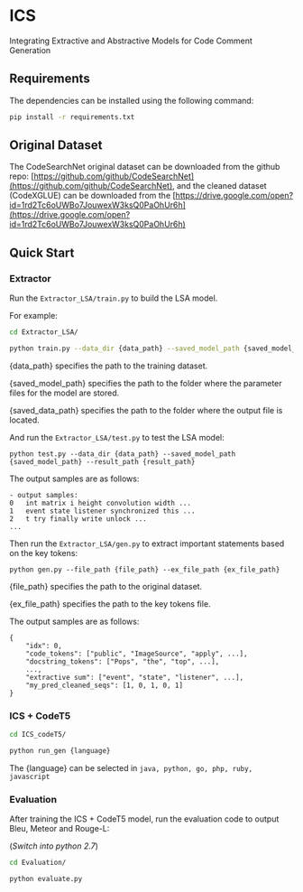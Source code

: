 # ICS
Integrating Extractive and Abstractive Models for Code Comment Generation



## Requirements

The dependencies can be installed using the following command:

```bash
pip install -r requirements.txt
```



## Original Dataset

The CodeSearchNet original dataset can be downloaded from the github repo: [https://github.com/github/CodeSearchNet](https://github.com/github/CodeSearchNet), and the cleaned dataset (CodeXGLUE) can be downloaded from the [https://drive.google.com/open?id=1rd2Tc6oUWBo7JouwexW3ksQ0PaOhUr6h](https://drive.google.com/open?id=1rd2Tc6oUWBo7JouwexW3ksQ0PaOhUr6h)



## Quick Start

### Extractor

Run the `Extractor_LSA/train.py` to build the LSA model.

For example:

```bash
cd Extractor_LSA/
```

```bash
python train.py --data_dir {data_path} --saved_model_path {saved_model_path} --result_path {result_path}
```

{data_path} specifies the path to the training dataset.

{saved_model_path} specifies the path to the folder where the parameter files for the model are stored.

{saved_data_path} specifies the path to the folder where the output file is located.

And run the `Extractor_LSA/test.py` to test the LSA model:

```
python test.py --data_dir {data_path} --saved_model_path {saved_model_path} --result_path {result_path}
```

The output samples are as follows:

```
- output samples:
0	int matrix i height convolution width ...
1	event state listener synchronized this ...
2	t try finally write unlock ...
...
```

Then run the `Extractor_LSA/gen.py` to extract important statements based on the key tokens:

```
python gen.py --file_path {file_path} --ex_file_path {ex_file_path}
```

{file_path} specifies the path to the original dataset.

{ex_file_path} specifies the path to the key tokens file.

The output samples are as follows:

```
{
    "idx": 0, 
    "code_tokens": ["public", "ImageSource", "apply", ...], 
    "docstring_tokens": ["Pops", "the", "top", ...],
    ...,
    "extractive sum": ["event", "state", "listener", ...], 
    "my_pred_cleaned_seqs": [1, 0, 1, 0, 1]
}
```

### ICS + CodeT5

```bash
cd ICS_codeT5/
```

```bash
python run_gen {language}
```

The {language} can be selected in `java, python, go, php, ruby, javascript`

### Evaluation

After training the ICS + CodeT5 model, run the evaluation code to output Bleu, Meteor and Rouge-L:

(*Switch into python 2.7*)

```bash
cd Evaluation/
```

```bash
python evaluate.py
```

